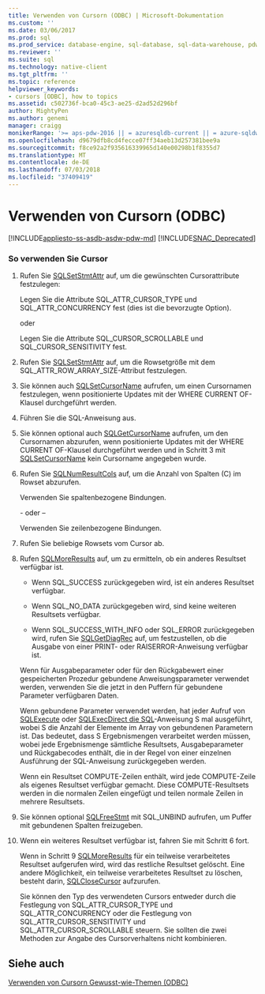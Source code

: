 ```yaml
---
title: Verwenden von Cursorn (ODBC) | Microsoft-Dokumentation
ms.custom: ''
ms.date: 03/06/2017
ms.prod: sql
ms.prod_service: database-engine, sql-database, sql-data-warehouse, pdw
ms.reviewer: ''
ms.suite: sql
ms.technology: native-client
ms.tgt_pltfrm: ''
ms.topic: reference
helpviewer_keywords:
- cursors [ODBC], how to topics
ms.assetid: c502736f-bca0-45c3-ae25-d2ad52d296bf
author: MightyPen
ms.author: genemi
manager: craigg
monikerRange: '>= aps-pdw-2016 || = azuresqldb-current || = azure-sqldw-latest || >= sql-server-2016 || = sqlallproducts-allversions'
ms.openlocfilehash: d9679dfb8cd4fecce07ff34aeb13d257381bee9a
ms.sourcegitcommit: f8ce92a2f935616339965d140e00298b1f8355d7
ms.translationtype: MT
ms.contentlocale: de-DE
ms.lasthandoff: 07/03/2018
ms.locfileid: "37409419"
---
```

# <a name="use-cursors-odbc"></a>Verwenden von Cursorn (ODBC)
[!INCLUDE[appliesto-ss-asdb-asdw-pdw-md](../../../includes/appliesto-ss-asdb-asdw-pdw-md.md)]
[!INCLUDE[SNAC_Deprecated](../../../includes/snac-deprecated.md)]

    
### <a name="to-use-cursors"></a>So verwenden Sie Cursor  
  
1.  Rufen Sie [SQLSetStmtAttr](../../../relational-databases/native-client-odbc-api/sqlsetstmtattr.md) auf, um die gewünschten Cursorattribute festzulegen:  
  
     Legen Sie die Attribute SQL_ATTR_CURSOR_TYPE und SQL_ATTR_CONCURRENCY fest (dies ist die bevorzugte Option).  
  
     oder  
  
     Legen Sie die Attribute SQL_CURSOR_SCROLLABLE und SQL_CURSOR_SENSITIVITY fest.  
  
2.  Rufen Sie [SQLSetStmtAttr](../../../relational-databases/native-client-odbc-api/sqlsetstmtattr.md) auf, um die Rowsetgröße mit dem SQL_ATTR_ROW_ARRAY_SIZE-Attribut festzulegen.  
  
3.  Sie können auch [SQLSetCursorName](http://go.microsoft.com/fwlink/?LinkId=58406) aufrufen, um einen Cursornamen festzulegen, wenn positionierte Updates mit der WHERE CURRENT OF-Klausel durchgeführt werden.  
  
4.  Führen Sie die SQL-Anweisung aus.  
  
5.  Sie können optional auch [SQLGetCursorName](../../../relational-databases/native-client-odbc-api/sqlgetcursorname.md) aufrufen, um den Cursornamen abzurufen, wenn positionierte Updates mit der WHERE CURRENT OF-Klausel durchgeführt werden und in Schritt 3 mit [SQLSetCursorName](http://go.microsoft.com/fwlink/?LinkId=58406) kein Cursorname angegeben wurde.  
  
6.  Rufen Sie [SQLNumResultCols](../../../relational-databases/native-client-odbc-api/sqlnumresultcols.md) auf, um die Anzahl von Spalten (C) im Rowset abzurufen.  
  
     Verwenden Sie spaltenbezogene Bindungen.  
  
     \- oder –  
  
     Verwenden Sie zeilenbezogene Bindungen.  
  
7.  Rufen Sie beliebige Rowsets vom Cursor ab.  
  
8.  Rufen [SQLMoreResults](../../../relational-databases/native-client-odbc-api/sqlmoreresults.md) auf, um zu ermitteln, ob ein anderes Resultset verfügbar ist.  
  
    -   Wenn SQL_SUCCESS zurückgegeben wird, ist ein anderes Resultset verfügbar.  
  
    -   Wenn SQL_NO_DATA zurückgegeben wird, sind keine weiteren Resultsets verfügbar.  
  
    -   Wenn SQL_SUCCESS_WITH_INFO oder SQL_ERROR zurückgegeben wird, rufen Sie [SQLGetDiagRec](http://go.microsoft.com/fwlink/?LinkId=58402) auf, um festzustellen, ob die Ausgabe von einer PRINT- oder RAISERROR-Anweisung verfügbar ist.  
  
     Wenn für Ausgabeparameter oder für den Rückgabewert einer gespeicherten Prozedur gebundene Anweisungsparameter verwendet werden, verwenden Sie die jetzt in den Puffern für gebundene Parameter verfügbaren Daten.  
  
     Wenn gebundene Parameter verwendet werden, hat jeder Aufruf von [SQLExecute](http://go.microsoft.com/fwlink/?LinkId=58400) oder [SQLExecDirect die SQL](http://go.microsoft.com/fwlink/?LinkId=58399)-Anweisung S mal ausgeführt, wobei S die Anzahl der Elemente im Array von gebundenen Parametern ist. Das bedeutet, dass S Ergebnismengen verarbeitet werden müssen, wobei jede Ergebnismenge sämtliche Resultsets, Ausgabeparameter und Rückgabecodes enthält, die in der Regel von einer einzelnen Ausführung der SQL-Anweisung zurückgegeben werden.  
  
     Wenn ein Resultset COMPUTE-Zeilen enthält, wird jede COMPUTE-Zeile als eigenes Resultset verfügbar gemacht. Diese COMPUTE-Resultsets werden in die normalen Zeilen eingefügt und teilen normale Zeilen in mehrere Resultsets.  
  
9. Sie können optional [SQLFreeStmt](../../../relational-databases/native-client-odbc-api/sqlfreestmt.md) mit SQL_UNBIND aufrufen, um Puffer mit gebundenen Spalten freizugeben.  
  
10. Wenn ein weiteres Resultset verfügbar ist, fahren Sie mit Schritt 6 fort.  
  
     Wenn in Schritt 9 [SQLMoreResults](../../../relational-databases/native-client-odbc-api/sqlmoreresults.md) für ein teilweise verarbeitetes Resultset aufgerufen wird, wird das restliche Resultset gelöscht. Eine andere Möglichkeit, ein teilweise verarbeitetes Resultset zu löschen, besteht darin, [SQLCloseCursor](../../../relational-databases/native-client-odbc-api/sqlclosecursor.md) aufzurufen.  
  
     Sie können den Typ des verwendeten Cursors entweder durch die Festlegung von SQL_ATTR_CURSOR_TYPE und SQL_ATTR_CONCURRENCY oder die Festlegung von SQL_ATTR_CURSOR_SENSITIVITY und SQL_ATTR_CURSOR_SCROLLABLE steuern. Sie sollten die zwei Methoden zur Angabe des Cursorverhaltens nicht kombinieren.  
  
## <a name="see-also"></a>Siehe auch  
 [Verwenden von Cursorn Gewusst-wie-Themen &#40;ODBC&#41;](../../../relational-databases/native-client-odbc-how-to/cursors/using-cursors-how-to-topics-odbc.md)  
  
  
